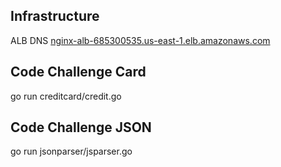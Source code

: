 ## Infrastructure
ALB DNS <a href="nginx-alb-1449919506.us-east-1.elb.amazonaws.com">nginx-alb-685300535.us-east-1.elb.amazonaws.com<a>


## Code Challenge Card
go run creditcard/credit.go

## Code Challenge JSON
go run jsonparser/jsparser.go
